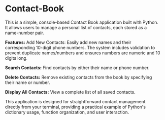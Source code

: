 # Contact-Book

This is a simple, console-based Contact Book application built with Python. It allows users to manage a personal list of contacts, each stored as a name-number pair.

**Features:**
Add New Contacts: Easily add new names and their corresponding 10-digit phone numbers. The system includes validation to prevent duplicate names/numbers and ensures numbers are numeric and 10 digits long.

**Search Contacts:** Find contacts by either their name or phone number.

**Delete Contacts:**  Remove existing contacts from the book by specifying their name or number.

**Display All Contacts:** View a complete list of all saved contacts.

This application is designed for straightforward contact management directly from your terminal, providing a practical example of Python's dictionary usage, function organization, and user interaction.

